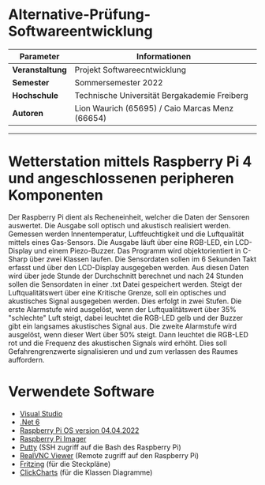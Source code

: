 # Alternative-Prüfung-Softwareentwicklung

| Parameter                | Informationen                                                                                                                                                                          |
| ------------------------ | ------------------------------------------------------------------------------------------------------------------------------------------------------------------------------------------ |
| **Veranstaltung**       | Projekt Softwareecntwicklung                                                                                                                                                           |
| **Semester**               |   Sommersemester 2022                                                                                                                                                                                        |
| **Hochschule**          | Technische Universität Bergakademie Freiberg                                                                                                                                                      
| **Autoren**              | Lion Waurich (65695) / Caio Marcas Menz (66654)                            

---------------------------------------------------------------------------------
# Wetterstation mittels Raspberry Pi 4 und angeschlossenen peripheren Komponenten

Der Raspberry Pi dient als Recheneinheit, welcher die Daten der Sensoren auswertet.
Die Ausgabe soll optisch und akustisch realisiert werden. Gemessen werden Innentemperatur,
Luftfeuchtigkeit und die Luftqualität mittels eines Gas-Sensors. Die Ausgabe läuft über eine RGB-LED, ein LCD-Display und einem Piezo-Buzzer.
Das Programm wird objektorientiert in C-Sharp über zwei Klassen laufen. Die Sensordaten sollen im 6 Sekunden Takt erfasst und über den LCD-Display ausgegeben werden. Aus diesen Daten wird über jede Stunde der Durchschnitt berechnet und nach 24 Stunden sollen die Sensordaten in einer .txt Datei gespeichert werden. Steigt der Luftqualitätswert über eine Kritische Grenze, soll ein optisches und akustisches Signal ausgegeben werden. Dies erfolgt in zwei Stufen. Die erste Alarmstufe wird ausgelöst, wenn der Luftqualitätswert über 35% "schlechte" Luft steigt, dabei leuchtet die RGB-LED gelb und der Buzzer gibt ein langsames akustisches Signal aus. Die zweite Alarmstufe wird ausgelöst, wenn dieser Wert über 50% steigt. Dann leuchtet die RGB-LED rot und die Frequenz des akustischen Signals wird erhöht. Dies soll Gefahrengrenzwerte signalisieren und und zum verlassen des Raumes auffordern. 


# Verwendete Software

* [Visual Studio](https://code.visualstudio.com/?wt.mc_id=DX_841432)
* [.Net 6](https://dotnet.microsoft.com/en-us/download/dotnet/6.0)
* [Raspberry Pi OS version 04.04.2022](https://www.raspberrypi.com/software/)
* [Raspberry Pi Imager](https://www.raspberrypi.com/software/)
* [Putty](https://www.putty.org/)           (SSH zugriff auf die Bash des Raspberry Pi)
* [RealVNC Viewer](https://www.realvnc.com/de/connect/download/viewer/)  (Remote zugriff auf den Raspberry Pi)
* [Fritzing](https://fritzing.org/)        (für die Steckpläne)
* [ClickCharts](https://www.nchsoftware.com/chart/de/index.html)     (für die Klassen Diagramme)
